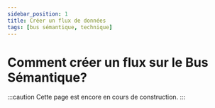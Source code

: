 ```yaml
---
sidebar_position: 1
title: Créer un flux de données
tags: [bus sémantique, technique]
---
```


# Comment créer un flux sur le Bus Sémantique?

:::caution
Cette page est encore en cours de construction.
:::